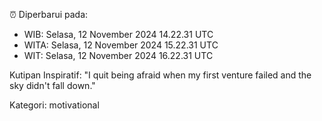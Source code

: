 ⏰ Diperbarui pada:
- WIB: Selasa, 12 November 2024 14.22.31 UTC
- WITA: Selasa, 12 November 2024 15.22.31 UTC
- WIT: Selasa, 12 November 2024 16.22.31 UTC

Kutipan Inspiratif:
"I quit being afraid when my first venture failed and the sky didn't fall down."


Kategori: motivational

